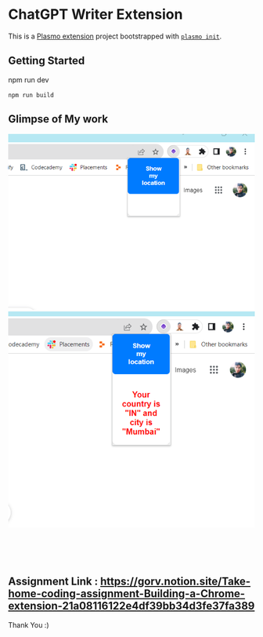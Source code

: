 #  ChatGPT Writer Extension


This is a [Plasmo extension](https://docs.plasmo.com/) project bootstrapped with [`plasmo init`](https://www.npmjs.com/package/plasmo).

## Getting Started

npm run dev
```
npm run build
```


## Glimpse of My work

![Photo](https://github.com/lokeshahire/ChatGTP_Writer/blob/master/assets/Screenshot%202023-08-20%20215031.png?raw=true)
![Photo](https://github.com/lokeshahire/ChatGTP_Writer/blob/master/assets/Screenshot%202023-08-20%20215655.png?raw=true)

<br>
<br>
<br>

## Assignment Link : https://gorv.notion.site/Take-home-coding-assignment-Building-a-Chrome-extension-21a08116122e4df39bb34d3fe37fa389

Thank You :)
